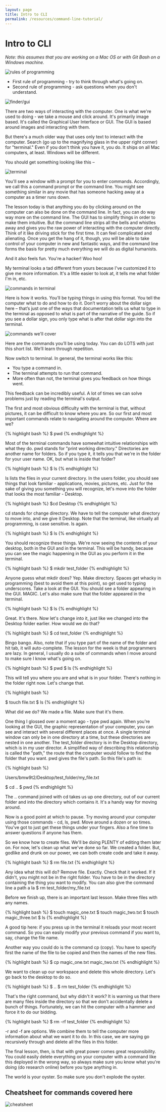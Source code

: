 ```yaml
---
layout: page
title: Intro to CLI
permalink: /resources/command-line-tutorial/
---
```


# Intro to CLI

*Note: this assumes that you are working on a Mac OS or with Git Bash on a Windows machine.*

![rules of programming](/assets/img/cli/1.png)

* First rule of programming - try to think through what's going on.
* Second rule of programming - ask questions when you don't understand.

![finder/gui](/assets/img/cli/2.png)

There are two ways of interacting with the computer. One is what we're used to doing - we take a mouse and click around. It's primarily image based. It's called the Graphical User Interface or GUI. The GUI is based around images and interacting with them.

But there's a much older way that uses only text to interact with the computer. Search (go up to the magnifying glass in the upper right corner) for "terminal." Even if you don't think you have it, you do. It ships on all Mac computers, at least. Windows will be different.

You should get something looking like this – 

![terminal](/assets/img/cli/3.png)

You'll see a window with a prompt for you to enter commands. Accordingly, we call this a command prompt or the command line. You might see something similar in any movie that has someone hacking away at a computer as a timer runs down.

The lesson today is that anything you do by clicking around on the computer can also be done on the command line. In fact, you can do way way more on the command line. The GUI has to simplify things in order to make them intuitive. But the command line strips all the bells and whistles away and gives you the raw power of interacting with the computer directly. Think of it like driving stick for the first time. It can feel complicated and alienating. Once you get the hang of it, though, you will be able to take control of your computer in new and fantastic ways, and the command line forms the basis for pretty much everything we will do as digital humanists.

And it also feels fun. You're a hacker! Woo hoo!

My terminal looks a tad different from yours because I've customized it to give me more information. It's a little easier to look at, it tells me what folder I'm in, etc.

![commands in terminal](/assets/img/cli/4.png)

Here is how it works. You’ll be typing things in using this format. You tell the computer what to do and how to do it. Don’t worry about the dollar sign here – that’s just one of the ways that documentation tells us what to type in the terminal as opposed to what is part of the narrative of the guide. So if you see a dollar sign, you only type what is after that dollar sign into the terminal. 

![commands we'll cover](/assets/img/cli/5.png)

Here are the commands you’ll be using today. You can do LOTS with just this short list. We’ll learn through repetition.

Now switch to terminal. In general, the terminal works like this:

* You type a command in. 
* The terminal attempts to run that command.
* More often than not, the terminal gives you feedback on how things went.

This feedback can be incredibly useful. A lot of times we can solve problems just by reading the terminal's output.

The first and most obvious difficulty with the terminal is that, without pictures, it can be difficult to know where you are. So our first and most important commands relate to navigating around the computer. Where are we?

{% highlight bash %}
$ pwd
{% endhighlight %}

Most of the terminal commands have somewhat intuitive relationships with what they do. pwd stands for "print working directory." Directories are another name for folders. So if you type it, it tells you that we're in the folder for your user name. OK, but what is inside that folder?

{% highlight bash %}
$ ls
{% endhighlight %}

ls lists the files in your current directory. In the users folder, you should see things that look familiar - applications, movies, pictures, etc. Just for the sake of giving you something you will recognize, let's move into the folder that looks the most familiar - Desktop.

{% highlight bash %}
$cd Desktop
{% endhighlight %}

cd stands for change directory. We have to tell the computer what directory to move into, and we give it Desktop. Note that the terminal, like virtually all programming, is case sensitive. ls again.

{% highlight bash %}
$ ls
{% endhighlight %}

You should recognize these things. We're now seeing the contents of your desktop, both in the GUI and in the terminal. This will be handy, because you can see the magic happening in the GUI as you perform it in the terminal.

{% highlight bash %}
$ mkdir test_folder
{% endhighlight %}

Anyone guess what mkdir does? Yep. Make directory. Spaces get whacky in programming (best to avoid them at this point), so get used to typing underscores. Take a look at the GUI. You should see a folder appearing in the GUI. MAGIC. Let's also make sure that the folder appeared in the terminal.

{% highlight bash %}
$ ls
{% endhighlight %}

Great. It's there. Now let's change into it, just like we changed into the Desktop folder earlier. How would we do that?

{% highlight bash %}
$ cd test_folder
{% endhighlight %}

Bingo bango. Also, note that if you type part of the name of the folder and hit tab, it will auto-complete. The lesson for the week is that programmers are lazy. In general, I usually do a suite of commands when I move around to make sure I know what's going on. 

{% highlight bash %}
$ pwd
$ ls
{% endhighlight %}

This will tell you where you are and what is in your folder. There's nothing in the folder right now. Let's change that.

{% highlight bash %}

$ touch file.txt
$ ls
{% endhighlight %}

What did we do? We made a file. Make sure that it's there.

One thing I glossed over a moment ago - type pwd again. When you're looking at the GUI, the graphic representation of your computer, you can see and interact with several different places at once. A single terminal window can only be in one directory at a time, but these directories are nested in one another. The test_folder directory is in the Desktop directory, which is in my user director. A simplified way of describing this relationship is called the "path," the route that the computer would follow to find the folder that you want. pwd gives the file's path. So this file's path is:

{% highlight bash %}

Users/bmw9t2/Desktop/test_folder/my_file.txt

$ cd ..
$ pwd
{% endhighlight %}

The .. command joined with cd takes us up one directory, out of our current folder and into the directory which contains it. It's a handy way for moving around. 

Now is a good point at which to pause. Try moving around your computer using those commands - cd, ls, pwd. Move around a dozen or so times. You've got to just get these things under your fingers. Also a fine time to answer questions if anyone has them.

So we know how to create files. We'll be doing PLENTY of editing them later on. For now, let's clean up what we've done so far. We created a folder. But, godlike and drunk on our power, we can both create code and take it away.

{% highlight bash %}
$ rm file.txt
{% endhighlight %}

Any idea what this will do? Remove file. Exactly. Check that it worked. If it didn't, you might not be in the right folder. You have to be in the directory containing the thing you want to modify. You can also give the command line a path a la $ rm test_folder/my_file.txt

Before we finish up, there is an important last lesson. Make three files with any names.

{% highlight bash %}
$ touch magic_one.txt
$ touch magic_two.txt
$ touch magic_three.txt
$ ls
{% endhighlight %}

A good tip here: if you press up in the terminal it reloads your most recent command. So you can easily modify your previous command if you want to, say, change the file name.

Another way you could do is the command cp (copy). You have to specify first the name of the file to be copied and then the names of the new files.

{% highlight bash %}
$ cp magic_one.txt magic_two.txt
{% endhighlight %}

We want to clean up our workspace and delete this whole directory. Let's go back to the desktop to do so.

{% highlight bash %}
$ ..
$ rm test_folder
{% endhighlight %}

That's the right command, but why didn't it work? It is warning us that there are many files inside the directory so that we don't accidentally delete a bunch of things. Fortunately, we can hit the computer with a hammer and force it to do our bidding.

{% highlight bash %}
$ rm -rf test_folder
{% endhighlight %}

-r and -f are options. We combine them to tell the computer more information about what we want it to do. In this case, we are saying go recursively through and delete all the files in this folder. 

The final lesson, then, is that with great power comes great responsibility. You could easily delete everything on your computer with a command like this deployed in the wrong way, so always make sure you know what you're doing (do research online) before you type anything in. 

The world is your oyster. So make sure you don't explode the oyster.

## Cheatsheet for commands covered here

![cheatsheet](/assets/img/cli/6.png)